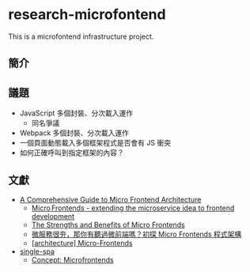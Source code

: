 # research-microfontend
This is a microfontend infrastructure project.

## 簡介

## 議題

+ JavaScript 多個封裝、分次載入運作
    - 同名爭議
+ Webpack 多個封裝、分次載入運作
+ 一個頁面動態載入多個框架程式是否會有 JS 衝突
+ 如何正確呼叫到指定框架的內容？

## 文獻

+ [A Comprehensive Guide to Micro Frontend Architecture](https://medium.com/appfoster/a-comprehensive-guide-to-micro-frontend-architecture-cc0e31e0c053)
    - [Micro Frontends - extending the microservice idea to frontend development](https://micro-frontends.org/)
    - [The Strengths and Benefits of Micro Frontends](https://www.toptal.com/front-end/micro-frontends-strengths-benefits)
    - [微服務很夯，那你有聽過微前端嗎？初探 Micro Frontends 程式架構](https://medium.com/starbugs/e0a8469be601)
    - [[architecture] Micro-Frontends](https://pjchender.dev/system-design-and-architecture/architecture-udemy-microfrontend/)
+ [single-spa](https://single-spa.js.org/)
    - [Concept: Microfrontends](https://single-spa.js.org/docs/microfrontends-concept/)
